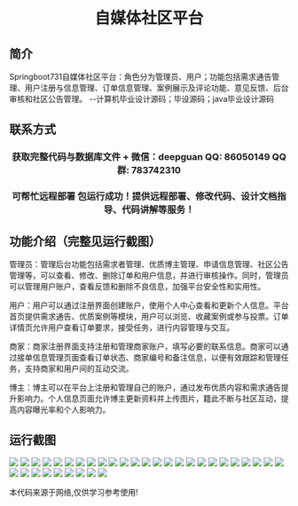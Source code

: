 <p><h1 align="center">自媒体社区平台</h1></p>

## 简介
Springboot731自媒体社区平台：角色分为管理员、用户；功能包括需求通告管理、用户注册与信息管理、订单信息管理、案例展示及评论功能、意见反馈、后台审核和社区公告管理。    --计算机毕业设计源码；毕设源码；java毕业设计源码


## 联系方式
<p><h3 align="center">获取完整代码与数据库文件 + 微信：deepguan QQ: 86050149 QQ群: 783742310</h3></p>
<p><h3 align="center">可帮忙远程部署 包运行成功！提供远程部署、修改代码、设计文档指导、代码讲解等服务！</h3></p>

## 功能介绍（完整见运行截图）
管理员：管理后台功能包括需求者管理、优质博主管理、申请信息管理、社区公告管理等，可以查看、修改、删除订单和用户信息，并进行审核操作。同时，管理员可以管理用户账户，查看反馈和删除不良信息，加强平台安全性和实用性。

用户：用户可以通过注册界面创建账户，使用个人中心查看和更新个人信息。平台首页提供需求通告、优质案例等模块，用户可以浏览、收藏案例或参与投票。订单详情页允许用户查看订单要求，接受任务，进行内容管理与交互。

商家：商家注册界面支持注册和管理商家账户，填写必要的联系信息。商家可以通过接单信息管理页面查看订单状态、商家编号和备注信息，以便有效跟踪和管理任务，支持商家和用户间的互动交流。

博主：博主可以在平台上注册和管理自己的账户，通过发布优质内容和需求通告提升影响力。个人信息页面允许博主更新资料并上传图片，籍此不断与社区互动，提高内容曝光率和个人影响力。


## 运行截图
![](https://bs-1329754181.cos.ap-shanghai.myqcloud.com/spring/selfMediaCommunityPlatform/img/001.jpg)
![](https://bs-1329754181.cos.ap-shanghai.myqcloud.com/spring/selfMediaCommunityPlatform/img/002.jpg)
![](https://bs-1329754181.cos.ap-shanghai.myqcloud.com/spring/selfMediaCommunityPlatform/img/003.jpg)
![](https://bs-1329754181.cos.ap-shanghai.myqcloud.com/spring/selfMediaCommunityPlatform/img/004.jpg)
![](https://bs-1329754181.cos.ap-shanghai.myqcloud.com/spring/selfMediaCommunityPlatform/img/005.jpg)
![](https://bs-1329754181.cos.ap-shanghai.myqcloud.com/spring/selfMediaCommunityPlatform/img/006.jpg)
![](https://bs-1329754181.cos.ap-shanghai.myqcloud.com/spring/selfMediaCommunityPlatform/img/007.jpg)
![](https://bs-1329754181.cos.ap-shanghai.myqcloud.com/spring/selfMediaCommunityPlatform/img/008.jpg)
![](https://bs-1329754181.cos.ap-shanghai.myqcloud.com/spring/selfMediaCommunityPlatform/img/009.jpg)
![](https://bs-1329754181.cos.ap-shanghai.myqcloud.com/spring/selfMediaCommunityPlatform/img/010.jpg)
![](https://bs-1329754181.cos.ap-shanghai.myqcloud.com/spring/selfMediaCommunityPlatform/img/011.jpg)
![](https://bs-1329754181.cos.ap-shanghai.myqcloud.com/spring/selfMediaCommunityPlatform/img/012.jpg)
![](https://bs-1329754181.cos.ap-shanghai.myqcloud.com/spring/selfMediaCommunityPlatform/img/013.jpg)
![](https://bs-1329754181.cos.ap-shanghai.myqcloud.com/spring/selfMediaCommunityPlatform/img/014.jpg)
![](https://bs-1329754181.cos.ap-shanghai.myqcloud.com/spring/selfMediaCommunityPlatform/img/015.jpg)
![](https://bs-1329754181.cos.ap-shanghai.myqcloud.com/spring/selfMediaCommunityPlatform/img/016.jpg)
![](https://bs-1329754181.cos.ap-shanghai.myqcloud.com/spring/selfMediaCommunityPlatform/img/017.jpg)
![](https://bs-1329754181.cos.ap-shanghai.myqcloud.com/spring/selfMediaCommunityPlatform/img/018.jpg)
![](https://bs-1329754181.cos.ap-shanghai.myqcloud.com/spring/selfMediaCommunityPlatform/img/019.jpg)
![](https://bs-1329754181.cos.ap-shanghai.myqcloud.com/spring/selfMediaCommunityPlatform/img/020.jpg)
![](https://bs-1329754181.cos.ap-shanghai.myqcloud.com/spring/selfMediaCommunityPlatform/img/021.jpg)
![](https://bs-1329754181.cos.ap-shanghai.myqcloud.com/spring/selfMediaCommunityPlatform/img/022.jpg)
![](https://bs-1329754181.cos.ap-shanghai.myqcloud.com/spring/selfMediaCommunityPlatform/img/023.jpg)
![](https://bs-1329754181.cos.ap-shanghai.myqcloud.com/spring/selfMediaCommunityPlatform/img/024.jpg)
![](https://bs-1329754181.cos.ap-shanghai.myqcloud.com/spring/selfMediaCommunityPlatform/img/025.jpg)
![](https://bs-1329754181.cos.ap-shanghai.myqcloud.com/spring/selfMediaCommunityPlatform/img/026.jpg)
![](https://bs-1329754181.cos.ap-shanghai.myqcloud.com/spring/selfMediaCommunityPlatform/img/027.jpg)
![](https://bs-1329754181.cos.ap-shanghai.myqcloud.com/spring/selfMediaCommunityPlatform/img/028.jpg)
![](https://bs-1329754181.cos.ap-shanghai.myqcloud.com/spring/selfMediaCommunityPlatform/img/029.jpg)
![](https://bs-1329754181.cos.ap-shanghai.myqcloud.com/spring/selfMediaCommunityPlatform/img/030.jpg)
![](https://bs-1329754181.cos.ap-shanghai.myqcloud.com/spring/selfMediaCommunityPlatform/img/031.jpg)
![](https://bs-1329754181.cos.ap-shanghai.myqcloud.com/spring/selfMediaCommunityPlatform/img/032.jpg)
![](https://bs-1329754181.cos.ap-shanghai.myqcloud.com/spring/selfMediaCommunityPlatform/img/033.jpg)
![](https://bs-1329754181.cos.ap-shanghai.myqcloud.com/spring/selfMediaCommunityPlatform/img/034.jpg)

<p>本代码来源于网络,仅供学习参考使用!</p>
